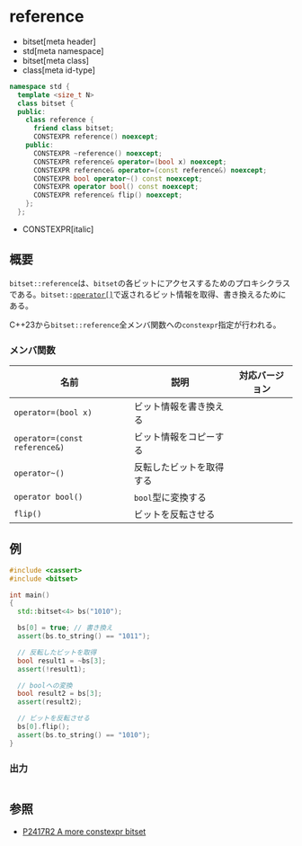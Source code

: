# reference
* bitset[meta header]
* std[meta namespace]
* bitset[meta class]
* class[meta id-type]

```cpp
namespace std {
  template <size_t N>
  class bitset {
  public:
    class reference {
      friend class bitset;
      CONSTEXPR reference() noexcept;
    public:
      CONSTEXPR ~reference() noexcept;
      CONSTEXPR reference& operator=(bool x) noexcept;
      CONSTEXPR reference& operator=(const reference&) noexcept;
      CONSTEXPR bool operator~() const noexcept;
      CONSTEXPR operator bool() const noexcept;
      CONSTEXPR reference& flip() noexcept;
    };
  };
```
* CONSTEXPR[italic]

## 概要
`bitset::reference`は、`bitset`の各ビットにアクセスするためのプロキシクラスである。`bitset::`[`operator[]`](op_at.md)で返されるビット情報を取得、書き換えるためにある。

C++23から`bitset::reference`全メンバ関数への`constexpr`指定が行われる。


### メンバ関数

| 名前 | 説明 | 対応バージョン |
|----------------------------|----------------------------------------------------------|-------|
| `operator=(bool x)`           | ビット情報を書き換える   | |
| `operator=(const reference&)` | ビット情報をコピーする   | |
| `operator~()`                 | 反転したビットを取得する | |
| `operator bool()`             | `bool`型に変換する       | |
| `flip()`                      | ビットを反転させる       | |


## 例
```cpp example
#include <cassert>
#include <bitset>

int main()
{
  std::bitset<4> bs("1010");

  bs[0] = true; // 書き換え
  assert(bs.to_string() == "1011");

  // 反転したビットを取得
  bool result1 = ~bs[3];
  assert(!result1);

  // boolへの変換
  bool result2 = bs[3];
  assert(result2);

  // ビットを反転させる
  bs[0].flip();
  assert(bs.to_string() == "1010");
}
```

### 出力
```
```


## 参照
- [P2417R2 A more constexpr bitset](https://www.open-std.org/jtc1/sc22/wg21/docs/papers/2022/p2417r2.pdf)
